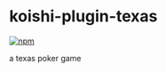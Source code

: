 # koishi-plugin-texas

[![npm](https://img.shields.io/npm/v/koishi-plugin-texas?style=flat-square)](https://www.npmjs.com/package/koishi-plugin-texas)

a texas poker game
